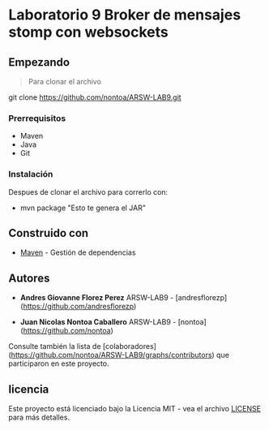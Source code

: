 # Laboratorio 9 Broker de mensajes stomp con websockets

## Empezando

>Para clonar el archivo 

git clone https://github.com/nontoa/ARSW-LAB9.git
>
### Prerrequisitos
* Maven
* Java
* Git


### Instalación

Despues de clonar el archivo para correrlo con:

* mvn package "Esto te genera el JAR"

## Construido con

* [Maven](https://maven.apache.org/) - Gestión de dependencias



## Autores

* **Andres Giovanne Florez Perez**  ARSW-LAB9 - [andresflorezp] (https://github.com/andresflorezp)

* **Juan Nicolas Nontoa Caballero**  ARSW-LAB9 - [nontoa] (https://github.com/nontoa)

Consulte también la lista de [colaboradores] (https://github.com/nontoa/ARSW-LAB9/graphs/contributors) que participaron en este proyecto.

## licencia

Este proyecto está licenciado bajo la Licencia MIT - vea el archivo [LICENSE](LICENSE) para más detalles.


